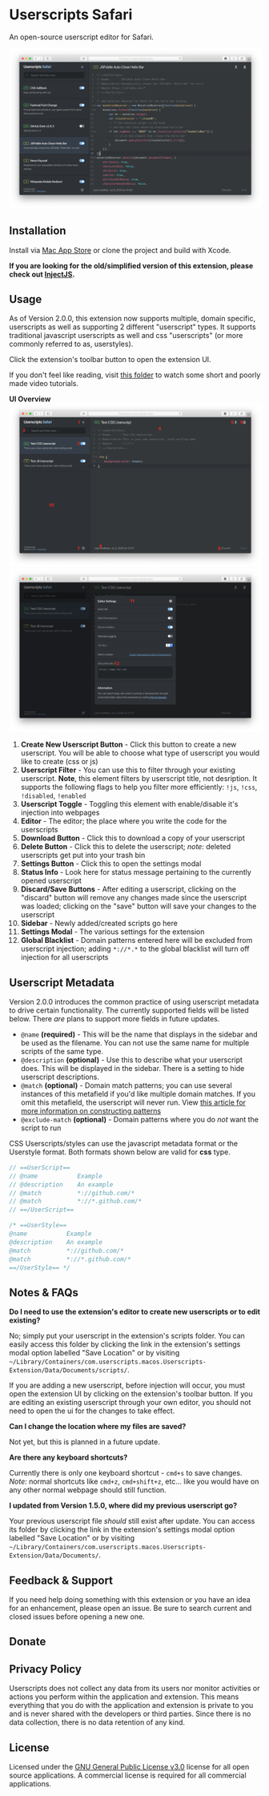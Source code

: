 # Userscripts Safari

An open-source userscript editor for Safari.

![Userscripts Safari](/etc/screenshot.png)

## Installation

Install via [Mac App Store](https://itunes.apple.com/us/app/userscripts/id1463298887) or clone the project and build with Xcode.

**If you are looking for the old/simplified version of this extension, please check out [InjectJS](https://github.com/quoid/InjectJS).**

## Usage

As of Version 2.0.0, this extension now supports multiple, domain specific, userscripts as well as supporting 2 different "userscript" types. It supports traditional javascript userscripts as well and css "userscripts" (or more commonly referred to as, userstyles).

Click the extension's toolbar button to open the extension UI.

If you don't feel like reading, visit [this folder](/etc/videos/) to watch some short and poorly made video tutorials.

**UI Overview**
![Userscripts Safari](/etc/ui-overview-01.png)
![Userscripts Safari](/etc/ui-overview-02.png)

1. **Create New Userscript Button** - Click this button to create a new userscript. You will be able to choose what type of userscript you would like to create (css or js)
1. **Userscript Filter** - You can use this to filter through your existing userscript. **Note**, this element filters by userscript title, not desription. It supports the following flags to help you filter more efficiently: `!js`, `!css`, `!disabled`, `!enabled`
1. **Userscript Toggle** - Toggling this element with enable/disable it's injection into webpages
1. **Editor** - The editor; the place where you write the code for the userscripts
1. **Download Button** - Click this to download a copy of your userscript
1. **Delete Button** - Click this to delete the userscript; *note:* deleted userscripts get put into your trash bin
1. **Settings Button** - Click this to open the settings modal
1. **Status Info** - Look here for status message pertaining to the currently opened userscript
1. **Discard/Save Buttons** - After editing a userscript, clicking on the "discard" button will remove any changes made since the userscript was loaded; clicking on the "save" button will save your changes to the userscript
1. **Sidebar** - Newly added/created scripts go here
1. **Settings Modal** - The various settings for the extension
1. **Global Blacklist** - Domain patterns entered here will be excluded from userscript injection; adding `*://*.*` to the global blacklist will turn off injection for all userscripts

## Userscript Metadata

Version 2.0.0 introduces the common practice of using userscript metadata to drive certain functionality. The currently supported fields will be listed below. There *are* plans to support more fields in future updates.

- `@name` **(required)** - This will be the name that displays in the sidebar and be used as the filename. You can not use the same name for multiple scripts of the same type.
- `@description` **(optional)** - Use this to describe what your userscript does. This will be displayed in the sidebar. There is a setting to hide userscript descriptions.
- `@match` **(optional)** - Domain match patterns; you can use several instances of this metafield if you'd like multiple domain matches. If you omit this metafield, the userscript will never run. View [this article for more information on constructing patterns](https://developer.chrome.com/extensions/match_patterns)
- `@exclude-match` **(optional)** - Domain patterns where you do *not* want the script to run

CSS Userscripts/styles can use the javascript metadata format or the Userstyle format. Both formats shown below are valid for **css** type.

```js
// ==UserScript==
// @name           Example
// @description    An example
// @match          *://github.com/*
// @match          *://*.github.com/*
// ==/UserScript==
```

```css
/* ==UserStyle==
@name           Example
@description    An example
@match          *://github.com/*
@match          *://*.github.com/*
==/UserStyle== */
```
## Notes & FAQs

**Do I need to use the extension's editor to create new userscripts or to edit existing?**

No; simply put your userscript in the extension's scripts folder. You can easily access this folder by clicking the link in the extension's settings modal option labelled "Save Location" or by visiting `~/Library/Containers/com.userscripts.macos.Userscripts-Extension/Data/Documents/scripts/`.

If you are adding a new userscript, before injection will occur, you must open the extension UI by clicking on the extension's toolbar button. If you are editing an existing userscript through your own editor, you should not need to open the ui for the changes to take effect.

**Can I change the location where my files are saved?**

Not yet, but this is planned in a future update.

**Are there any keyboard shortcuts?**

Currently there is only one keyboard shortcut - `cmd+s` to save changes. *Note:* normal shortcuts like `cmd+z`, `cmd+shift+z`, etc... like you would have on any other normal webpage should still function.

**I updated from Version 1.5.0, where did my previous userscript go?**

Your previous userscript file *should* still exist after update. You can access its folder by clicking the link in the extension's settings modal option labelled "Save Location" or by visiting `~/Library/Containers/com.userscripts.macos.Userscripts-Extension/Data/Documents/`.

## Feedback & Support
If you need help doing something with this extension or you have an idea for an enhancement, please open an issue. Be sure to search current and closed issues before opening a new one.

## Donate

## Privacy Policy
Userscripts does not collect any data from its users nor monitor activities or actions you perform within the application and extension. This means everything that you do with the application and extension is private to you and is never shared with the developers or third parties. Since there is no data collection, there is no data retention of any kind.

## License

Licensed under the [GNU General Public License v3.0](/LICENSE) license for all open source applications. A commercial license is required for all commercial applications.



